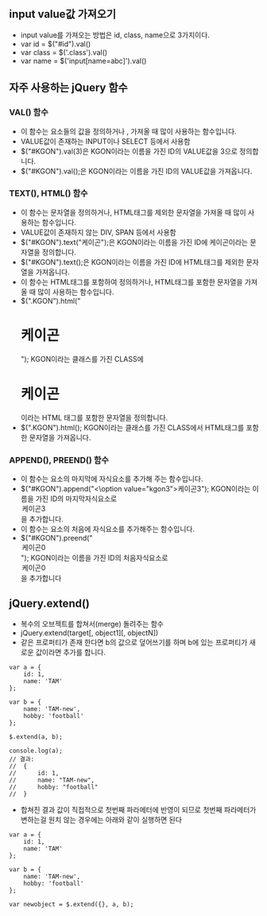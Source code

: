 ## input value값 가져오기
- input value를 가져오는 방법은 id, class, name으로 3가지이다.
- var id = $("#id").val()
- var class = $('.class').val()
- var name = $('input[name=abc]').val()

## 자주 사용하는 jQuery 함수
### VAL() 함수
- 이 함수는 요소들의 값을 정의하거나 , 가져올 때 많이 사용하는 함수입니다. 
- VALUE값이 존재하는 INPUT이나 SELECT 등에서 사용함
- $("#KGON").val(3)은 KGON이라는 이름을 가진 ID의 VALUE값을 3으로 정의합니다. 
- $("#KGON").val();은 KGON이라는 이름을 가진 ID의 VALUE값을 가져옵니다.

### TEXT(), HTML() 함수
- 이 함수는 문자열을 정의하거나, HTML태그를 제외한 문자열을 가져올 때 많이 사용하는 함수입니다. 
- VALUE값이 존재하지 않는 DIV, SPAN 등에서 사용함
- $("#KGON").text("케이곤");은 KGON이라는 이름을 가진 ID에 케이곤이라는 문자열을 정의합니다. 
- $("#KGON").text();은 KGON이라는 이름을 가진 ID에 HTML태그를 제외한 문자열을 가져옵니다. 
- 이 함수는 HTML태그를 포함하여 정의하거나, HTML태그를 포함한 문자열을 가져올 때 많이 사용하는 함수입니다.
- $(".KGON").html("<H1>케이곤</H1>"); KGON이라는 클래스를 가진 CLASS에 <H1>케이곤</H1>이라는 HTML 태그를 포함한 문자열을 정의합니다. 
- $(".KGON").html(); KGON이라는 클래스를 가진 CLASS에서 HTML태그를 포함한 문자열을 가져옵니다.

### APPEND(), PREEND() 함수
- 이 함수는 요소의 마지막에 자식요소를 추가해 주는 함수입니다.
- $("#KGON").append("<\option value="kgon3">케이곤3</option>\"); KGON이라는 이름을 가진 ID의 마지막자식요소로 <option value="kgon3">케이곤3</option>을 추가합니다. 
- 이 함수는 요소의 처음에 자식요소를 추가해주는 함수입니다.
- $("#KGON").preend("<option value="kgon0">케이곤0</option>"); KGON이라는 이름을 가진 ID의 처음자식요소로 <option value="kgon0">케이곤0</option>을 추가합니다

## jQuery.extend()
- 복수의 오브젝트를 합쳐서(merge) 돌려주는 함수
- jQuery.extend(target[, object1][, objectN])
- 같은 프로퍼티가 존재 한다면 b의 값으로 덮어쓰기를 하며 b에 있는 프로퍼티가 새로운 값이라면 추가를 합니다.
```
var a = {
    id: 1,
    name: 'TAM'
};
 
var b = {
    name: 'TAM-new',
    hobby: 'football'  
};
 
$.extend(a, b);
 
console.log(a);
// 결과:
//  {
//      id: 1,
//      name: "TAM-new",
//      hobby: "football"
//  }
```
- 합쳐진 결과 값이 직접적으로 첫번째 파라메터에 반영이 되므로 첫번째 파라메터가 변하는걸 원치 않는 경우에는 아래와 같이 실행하면 된다
```
var a = {
    id: 1,
    name: 'TAM'
};
 
var b = {
    name: 'TAM-new',
    hobby: 'football'  
};
 
var newobject = $.extend({}, a, b);
```











